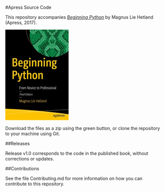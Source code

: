 #Apress Source Code

This repository accompanies [_Beginning Python_](http://www.apress.com/9781484200292) by Magnus Lie Hetland (Apress, 2017).

![Cover image](9781484200292.jpg)

Download the files as a zip using the green button, or clone the repository to your machine using Git.

##Releases

Release v1.0 corresponds to the code in the published book, without corrections or updates.

##Contributions

See the file Contributing.md for more information on how you can contribute to this repository.
